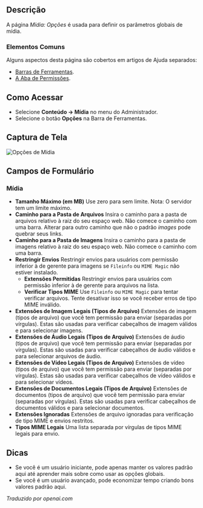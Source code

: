 <!-- Filename: Help4.x:Media:_Options  / Display title: Mídia: Opções -->

## Descrição

A página *Mídia: Opções* é usada para definir os parâmetros globais de mídia.

### Elementos Comuns

Alguns aspectos desta página são cobertos em artigos de Ajuda separados:

* [Barras de Ferramentas](jdocmanual?article=help/common-elements/toolbars).
* [A Aba de Permissões](jdocmanual?article=help/common-elements/edit-permissions).

## Como Acessar

- Selecione **Conteúdo → Mídia** no menu do Administrador.
- Selecione o botão **Opções** na Barra de Ferramentas.

## Captura de Tela

![Opções de Mídia](../../../ptbr/images/media/media-options.png)

## Campos de Formulário

### Mídia

- **Tamanho Máximo (em MB)** Use zero para sem limite. Nota: O servidor tem
  um limite máximo.
- **Caminho para a Pasta de Arquivos** Insira o caminho para a pasta de arquivos relativo
  à raiz do seu espaço web. Não comece o caminho com uma barra.
  Alterar para outro caminho que não o padrão *images* pode quebrar seus links.
- **Caminho para a Pasta de Imagens** Insira o caminho para a pasta de imagens
  relativo à raiz do seu espaço web. Não comece o caminho com uma barra.
- **Restringir Envios** Restringir envios para usuários com permissão inferior à de gerente para
  imagens se `Fileinfo` ou `MIME Magic` não estiver instalado.
  - **Extensões Permitidas** Restringir envios para usuários com permissão inferior à de gerente
    para arquivos na lista.
  - **Verificar Tipos MIME** Use `Fileinfo` ou `MIME Magic` para tentar
    verificar arquivos. Tente desativar isso se você receber erros de tipo MIME inválido.
- **Extensões de Imagem Legais (Tipos de Arquivo)** Extensões de imagem (tipos de arquivo)
  que você tem permissão para enviar (separadas por vírgulas). Estas são usadas para verificar
  cabeçalhos de imagem válidos e para selecionar imagens.
- **Extensões de Áudio Legais (Tipos de Arquivo)** Extensões de áudio (tipos de arquivo)
  que você tem permissão para enviar (separadas por vírgulas). Estas são usadas para verificar
  cabeçalhos de áudio válidos e para selecionar arquivos de áudio.
- **Extensões de Vídeo Legais (Tipos de Arquivo)** Extensões de vídeo (tipos de arquivo)
  que você tem permissão para enviar (separadas por vírgulas). Estas são usadas para verificar
  cabeçalhos de vídeo válidos e para selecionar vídeos.
- **Extensões de Documentos Legais (Tipos de Arquivo)** Extensões de documentos (tipos de arquivo)
  que você tem permissão para enviar (separadas por vírgulas). Estas são usadas para
  verificar cabeçalhos de documentos válidos e para selecionar documentos.
- **Extensões Ignoradas** Extensões de arquivo ignoradas para verificação de tipo MIME
  e envios restritos.
- **Tipos MIME Legais** Uma lista separada por vírgulas de tipos MIME legais para envio.

## Dicas

- Se você é um usuário iniciante, pode apenas manter os valores padrão aqui
  até aprender mais sobre como usar as opções globais.
- Se você é um usuário avançado, pode economizar tempo criando bons
  valores padrão aqui.

*Traduzido por openai.com*

